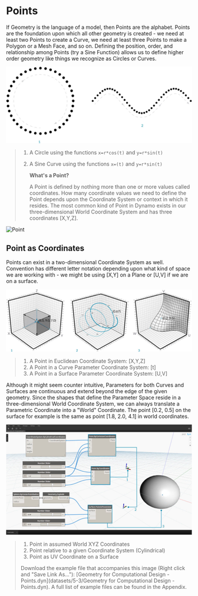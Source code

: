 # Points

If Geometry is the language of a model, then Points are the alphabet. Points are the foundation upon which all other geometry is created - we need at least two Points to create a Curve, we need at least three Points to make a Polygon or a Mesh Face, and so on. Defining the position, order, and relationship among Points (try a Sine Function) allows us to define higher order geometry like things we recognize as Circles or Curves.

![Point to Curve](../../.gitbook/assets/PointsAsBuildingBlocks-1.jpg)

> 1. A Circle using the functions `x=r*cos(t)` and `y=r*sin(t)`
> 2.  A Sine Curve using the functions `x=(t)` and `y=r*sin(t)`
>
>     **What's a Point?**
>
>     A Point is defined by nothing more than one or more values called coordinates. How many coordinate values we need to define the Point depends upon the Coordinate System or context in which it resides. The most common kind of Point in Dynamo exists in our three-dimensional World Coordinate System and has three coordinates \[X,Y,Z].

![Point](https://github.com/h-iL/ForkedDynamoPrimerReorganized/blob/main/05\_Geometry-for-Computational-Design/images/5-3/Point.jpg)

## Point as Coordinates

Points can exist in a two-dimensional Coordinate System as well. Convention has different letter notation depending upon what kind of space we are working with - we might be using \[X,Y] on a Plane or \[U,V] if we are on a surface.

![Point as Coordinates](../../.gitbook/assets/Coordinates.jpg)

> 1. A Point in Euclidean Coordinate System: \[X,Y,Z]
> 2. A Point in a Curve Parameter Coordinate System: \[t]
> 3. A Point in a Surface Parameter Coordinate System: \[U,V]

Although it might seem counter intuitive, Parameters for both Curves and Surfaces are continuous and extend beyond the edge of the given geometry. Since the shapes that define the Parameter Space reside in a three-dimensional World Coordinate System, we can always translate a Parametric Coordinate into a "World" Coordinate. The point \[0.2, 0.5] on the surface for example is the same as point \[1.8, 2.0, 4.1] in world coordinates.

![Points in Dynamo](../../.gitbook/assets/Dynamo-Points.jpg)

> 1. Point in assumed World XYZ Coordinates
> 2. Point relative to a given Coordinate System (Cylindrical)
> 3. Point as UV Coordinate on a Surface
>
> Download the example file that accompanies this image (Right click and "Save Link As..."): \[Geometry for Computational Design - Points.dyn]\(datasets/5-3/Geometry for Computational Design - Points.dyn). A full list of example files can be found in the Appendix.
